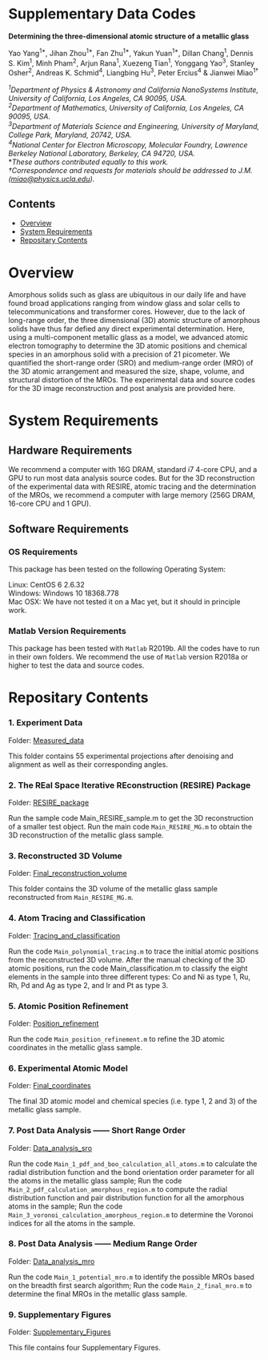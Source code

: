 # Supplementary Data Codes 

**Determining the three-dimensional atomic structure of a metallic glass**

Yao Yang<sup>1*</sup>, Jihan Zhou<sup>1*</sup>, Fan Zhu<sup>1*</sup>, Yakun Yuan<sup>1*</sup>, Dillan Chang<sup>1</sup>, Dennis S. Kim<sup>1</sup>, Minh Pham<sup>2</sup>, Arjun Rana<sup>1</sup>, Xuezeng Tian<sup>1</sup>, Yonggang Yao<sup>3</sup>, Stanley Osher<sup>2</sup>, Andreas K. Schmid<sup>4</sup>, Liangbing Hu<sup>3</sup>, Peter Ercius<sup>4</sup> & Jianwei Miao<sup>1†</sup>    

*<sup>1</sup>Department of Physics & Astronomy and California NanoSystems Institute, University of California, Los Angeles, CA 90095, USA.*    
*<sup>2</sup>Department of Mathematics, University of California, Los Angeles, CA 90095, USA.*     
*<sup>3</sup>Department of Materials Science and Engineering, University of Maryland, College Park, Maryland, 20742, USA.*     
*<sup>4</sup>National Center for Electron Microscopy, Molecular Foundry, Lawrence Berkeley National Laboratory, Berkeley, CA 94720, USA.*    
**These authors contributed equally to this work.*    
*†Correspondence and requests for materials should be addressed to J.M. (miao@physics.ucla.edu).*     
   

## Contents

- [Overview](#overview)
- [System Requirements](#system-requirements)
- [Repositary Contents](#repositary-contents)

# Overview

Amorphous solids such as glass are ubiquitous in our daily life and have found broad applications ranging from window glass and solar cells to telecommunications and transformer cores. However, due to the lack of long-range order, the three dimensional (3D) atomic structure of amorphous solids have thus far defied any direct experimental determination. Here, using a multi-component metallic glass
as a model, we advanced atomic electron tomography to determine the 3D atomic positions and chemical species in an amorphous solid with a precision of 21 picometer. We quantified the short-range order (SRO) and medium-range order (MRO) of the 3D atomic arrangement and measured the size, shape, volume, and structural distortion of the MROs. The experimental data and source codes for the 3D image reconstruction and post analysis are provided here.

# System Requirements

## Hardware Requirements

We recommend a computer with 16G DRAM, standard i7 4-core CPU, and a GPU to run most data analysis source codes. But for the 3D reconstruction of the experimental data with RESIRE, atomic tracing and the determination of the MROs, we recommend a computer with large memory (256G DRAM, 16-core CPU and 1 GPU).

## Software Requirements

### OS Requirements

This package has been tested on the following Operating System:

Linux: CentOS 6 2.6.32    
Windows: Windows 10 18368.778    
Mac OSX: We have not tested it on a Mac yet, but it should in principle work.     

### Matlab Version Requirements

This package has been tested with `Matlab` R2019b. All the codes have to run in their own folders. We recommend the use of `Matlab` version R2018a or higher to test the data and source codes.

# Repositary Contents

### 1. Experiment Data

Folder: [Measured_data](./1_Measured_data)

This folder contains 55 experimental projections after denoising and alignment as well as their corresponding angles.

### 2. The REal Space Iterative REconstruction (RESIRE) Package

Folder: [RESIRE_package](./2_RESIRE_package)

Run the sample code Main_RESIRE_sample.m to get the 3D reconstruction of a smaller test object. Run the main code `Main_RESIRE_MG.m` to obtain the 3D reconstruction of the metallic glass sample.

### 3. Reconstructed 3D Volume

Folder: [Final_reconstruction_volume](./3_Final_reconstruction_volume)

This folder contains the 3D volume of the metallic glass sample reconstructed from `Main_RESIRE_MG.m`.

### 4. Atom Tracing and Classification

Folder: [Tracing_and_classification](./4_Tracing_and_classification)

Run the code `Main_polynomial_tracing.m` to trace the initial atomic positions from the reconstructed 3D volume. After the manual checking of the 3D atomic positions, run the code Main_classification.m to classify the eight elements in the sample into three different types: Co and Ni as type 1, Ru, Rh, Pd and Ag as type 2, and Ir and Pt as type 3.

### 5. Atomic Position Refinement

Folder: [Position_refinement](./5_Position_refinement)

Run the code `Main_position_refinement.m` to refine the 3D atomic coordinates in the metallic glass sample.

### 6. Experimental Atomic Model

Folder: [Final_coordinates](./6_Final_coordinates)

The final 3D atomic model and chemical species (i.e. type 1, 2 and 3) of the metallic glass sample.

### 7. Post Data Analysis —— Short Range Order

Folder: [Data_analysis_sro](./7_Data_analysis_sro)

Run the code `Main_1_pdf_and_boo_calculation_all_atoms.m` to calculate the radial distribution function and the bond orientation order parameter for all the atoms in the metallic glass sample; Run the code `Main_2_pdf_calculation_amorphous_region.m` to compute the radial distribution function and pair distribution function for all the amorphous atoms in the sample; Run the code `Main_3_voronoi_calculation_amorphous_region.m` to determine the Voronoi indices for all the atoms in the sample.

### 8. Post Data Analysis —— Medium Range Order

Folder: [Data_analysis_mro](./8_Data_analysis_mro)

Run the code `Main_1_potential_mro.m` to identify the possible MROs based on the breadth first search algorithm; Run the code `Main_2_final_mro.m` to determine the final MROs in the metallic glass sample.

### 9. Supplementary Figures

Folder: [Supplementary_Figures](./9_Supplementary_figures)

This file contains four Supplementary Figures.

